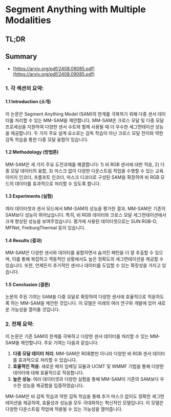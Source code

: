 # Segment Anything with Multiple Modalities
## TL;DR
## Summary
- [https://arxiv.org/pdf/2408.09085.pdf](https://arxiv.org/pdf/2408.09085.pdf)

### 1. 각 섹션의 요약:

#### 1.1 Introduction (소개)
이 논문은 Segment Anything Model (SAM)의 한계를 극복하기 위해 다중 센서 데이터를 처리할 수 있는 MM-SAM을 제안합니다. MM-SAM은 크로스 모달 및 다중 모달 프로세싱을 지원하여 다양한 센서 수트와 함께 사용될 때 더 우수한 세그먼테이션 성능을 제공합니다. 두 가지 주요 설계 요소로는 감독 학습이 아닌 크로스 모달 전이와 약한 감독 학습을 통한 다중 모달 융합이 있습니다.

#### 1.2 Methodology (방법론)
MM-SAM은 세 가지 주요 도전과제를 해결합니다: 1) 비 RGB 센서에 대한 적응, 2) 다중 모달 데이터의 융합, 3) 마스크 없이 다양한 다운스트림 작업을 수행할 수 있는 교육. 이미지 인코더, 프롬프트 인코더, 마스크 디코더로 구성된 SAM을 확장하여 비 RGB 모드의 데이터를 효과적으로 처리할 수 있도록 합니다.

#### 1.3 Experiments (실험)
여러 데이터셋과 센서 모드에서 MM-SAM의 성능을 평가한 결과, MM-SAM은 기존의 SAM보다 성능이 뛰어났습니다. 특히, 비 RGB 데이터와 크로스 모달 세그먼테이션에서 크게 향상된 성능을 보여주었습니다. 평가에 사용된 데이터셋으로는 SUN RGB-D, MFNet, FreiburgThermal 등이 있습니다.

#### 1.4 Results (결과)
MM-SAM은 다양한 센서와 데이터를 융합하면서 숨겨진 패턴을 더 잘 추출할 수 있으며, 이를 통해 복잡하고 역동적인 상황에서도 높은 정확도의 세그먼테이션을 제공할 수 있습니다. 또한, 언제든지 추가적인 센서나 데이터를 도입할 수 있는 확장성을 가지고 있습니다.

#### 1.5 Conclusion (결론)
논문의 주된 기여는 SAM을 다중 모달로 확장하여 다양한 센서에 효율적으로 적응하도록 하는 MM-SAM을 제안한 것입니다. 이 모델은 미래의 여러 연구와 개발에 있어 새로운 가능성을 열어줄 것입니다.

### 2. 전체 요약:

이 논문은 기존 SAM의 한계를 극복하고 다양한 센서 데이터를 처리할 수 있는 MM-SAM을 제안합니다. 주요 기여는 다음과 같습니다:
1. **다중 모달 데이터 처리**: MM-SAM은 RGB뿐만 아니라 다양한 비 RGB 센서 데이터를 효과적으로 처리할 수 있습니다.
2. **효율적인 적응**: 새로운 패치 임베딩 모듈과 UCMT 및 WMMF 기법을 통해 다양한 데이터에 대해 효율적으로 적응합니다.
3. **높은 성능**: 여러 데이터셋과 다양한 실험을 통해 MM-SAM이 기존의 SAM보다 우수한 성능을 제공함을 입증하였습니다.

MM-SAM은 비 감독 학습과 약한 감독 학습을 통해 추가 마스크 없이도 정확한 세그먼테이션을 제공하여, 효율성과 성능을 모두 극대화하는 혁신적인 모델입니다. 이 모델은 다양한 다운스트림 작업에 적용될 수 있는 가능성을 열어줍니다.

     